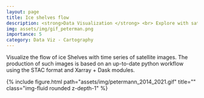 ```yaml
---
layout: page
title: Ice shelves flow
description: <strong>Data Visualization </strong> <br> Explore with satellite images.
img: assets/img/gif_peterman.png
importance: 5
category: Data Viz - Cartography
---
```


Visualize the flow of ice Shelves with time series of satellite images. The production of such images is based on an up-to-date python workflow using the STAC format and Xarray + Dask modules.

<div class="row">
           {% include figure.html path="assets/img/petermann_2014_2021.gif" title="" class="img-fluid rounded z-depth-1" %}
</div>
